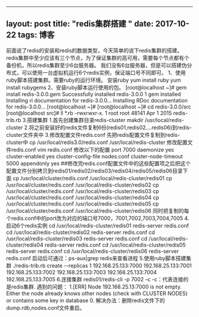 
---
layout: post
title: "redis集群搭建 "
date: 2017-10-22
tags: 博客
---
前面说了redis的安装和redis的数据类型，今天简单的说下redis集群的搭建。
redis集群中至少应该有三个节点，为了保证集群的高可用，需要每个节点都有个备份机，所以redis集群至少6台服务器。
我们没有6台服务器，但是可以搭建伪分布式，可以使用一台虚拟机运行6个redis实例，保证端口号不同即可。
1、使用ruby脚本搭建集群。需要ruby的运行环境。
安装ruby
yum install ruby
yum install rubygems
2、安装ruby脚本运行使用的包。
[root@localhost ~]# gem install redis-3.0.0.gem
Successfully installed redis-3.0.0
1 gem installed
Installing ri documentation for redis-3.0.0...
Installing RDoc documentation for redis-3.0.0...
[root@localhost ~]#
[root@localhost ~]# cd redis-3.0.0/src
[root@localhost src]# ll *.rb
-rwxrwxr-x. 1 root root 48141 Apr 1 2015 redis-trib.rb
3.搭建集群
1.首先创建集群目录redis-cluster
makdir /usr/local/redis-cluster
2.将之前安装好的redis文件复制6份(redis01,redis02....redis06)到redis-cluster文件夹中
3.修改配置文件redis.conf
先把redis配置文件复制到redis-cluster中
cp /usr/local/redis3.0/redis.conf /usr/local/redis-cluster
修改配置文件redis.conf
vim redis.conf
修改以下的配置
port 7000
daemonize yes
cluster-enabled yes
cluster-config-file nodes.conf
cluster-node-timeout 5000
appendonly yes
##修改完redis.conf配置文件中的这些配置项之后把这个配置文件分别拷贝到redis01/redis02/redis03/redis04/redis05/redis06目录下面
cp /usr/local/cluster/redis.conf /usr/local/redis-cluster/redis01
cp /usr/local/cluster/redis.conf /usr/local/redis-cluster/redis02
cp /usr/local/cluster/redis.conf /usr/local/redis-cluster/redis03
cp /usr/local/cluster/redis.conf /usr/local/redis-cluster/redis04
cp /usr/local/cluster/redis.conf /usr/local/redis-cluster/redis05
cp /usr/local/cluster/redis.conf /usr/local/redis-cluster/redis06
同时把复制的每个redis.conf中的port改为对应的端口号7000，7001,7002,7003,7004,7005
4.启动6个redis实例
cd /usr/local/redis-cluster/redis01
redis-server redis.conf
cd /usr/local/redis-cluster/redis02
redis-server redis.conf
cd /usr/local/redis-cluster/redis03
redis-server redis.conf
cd /usr/local/redis-cluster/redis04
redis-server redis.conf
cd /usr/local/redis-cluster/redis05
redis-server redis.conf
cd /usr/local/redis-cluster/redis06
redis-server redis.conf
启动后可通过：ps-aux|grep redis来查看进程
5.使用ruby脚本搭建集群
./redis-trib.rb create --replicas 1 192.168.25.133:7000 192.168.25.133:7001 192.168.25.133:7002 192.168.25.133:7003 192.168.25.133:7004 192.168.25.133:7005
6.连接集群
redis01/redis-cli -p 7002 -c     -c：代表连接的是redis集群.
遇到的问题：
1.[ERR] Node 192.168.25.13:7000 is not empty. Either the node already knows other nodes (check with CLUSTER NODES) or contains some key in database 0.
解决办法：删除redis文件下的dump.rdb,nodes.conf文件重启。




